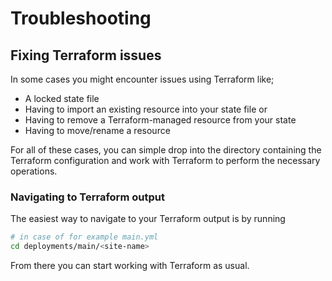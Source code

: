 # Troubleshooting

## Fixing Terraform issues

In some cases you might encounter issues using Terraform like;

- A locked state file
- Having to import an existing resource into your state file or
- Having to remove a Terraform-managed resource from your state
- Having to move/rename a resource

For all of these cases, you can simple drop into the directory containing the
Terraform configuration and work with Terraform to perform the necessary
operations.

### Navigating to Terraform output

The easiest way to navigate to your Terraform output is by running

```bash
# in case of for example main.yml
cd deployments/main/<site-name>
```

From there you can start working with Terraform as usual.
